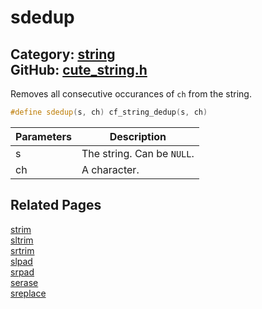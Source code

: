 [//]: # (This file is automatically generated by Cute Framework's docs parser.)
[//]: # (Do not edit this file by hand!)
[//]: # (See: https://github.com/RandyGaul/cute_framework/blob/master/samples/docs_parser.cpp)
[](../header.md ':include')

# sdedup

Category: [string](/api_reference?id=string)  
GitHub: [cute_string.h](https://github.com/RandyGaul/cute_framework/blob/master/include/cute_string.h)  
---

Removes all consecutive occurances of `ch` from the string.

```cpp
#define sdedup(s, ch) cf_string_dedup(s, ch)
```

Parameters | Description
--- | ---
s | The string. Can be `NULL`.
ch | A character.

## Related Pages

[strim](/string/strim.md)  
[sltrim](/string/sltrim.md)  
[srtrim](/string/srtrim.md)  
[slpad](/string/slpad.md)  
[srpad](/string/srpad.md)  
[serase](/string/serase.md)  
[sreplace](/string/sreplace.md)  
